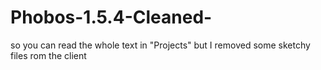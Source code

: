 # Phobos-1.5.4-Cleaned-
so you can read the whole text in "Projects" but I removed some sketchy files rom the client  

